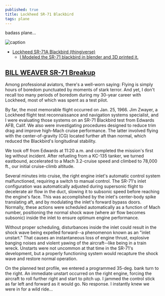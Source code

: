 ```yaml
---
published: true
title: Lockheed SR-71 Blackbird
tags: plane
---
```

badass plane...

![caption](https://upload.wikimedia.org/wikipedia/commons/thumb/9/97/Lockheed_SR-71_Blackbird.jpg/1529px-Lockheed_SR-71_Blackbird.jpg)

- [Lockheed SR-71A Blackbird (thingiverse)](https://www.thingiverse.com/thing:4773714) 
	- [I Modeled the SR-71 blackbird in blender and 3D printed it.](https://imgur.com/r/diy/Ec3qU?fbclid=IwAR0BjVucfu2djRWZNKc_Cnp6ZDba7n1kJTu_8gDQwPniDryHaMGnEOufe3s)

## [BILL WEAVER SR-71 Breakup](http://roadrunnersinternationale.com/weaver_sr71_bailout.html)

Among professional aviators, there's a well-worn saying: Flying is simply hours of boredom punctuated by moments of stark terror. And yet, I don't recall too many periods of boredom during my 30-year career with Lockheed, most of which was spent as a test pilot.

By far, the most memorable flight occurred on Jan. 25, 1966. Jim Zwayer, a Lockheed flight test reconnaissance and navigation systems specialist, and I were evaluating those systems on an SR-71 Blackbird test from Edwards AFB, Calif. We also were investigating procedures designed to reduce trim drag and improve high-Mach cruise performance. The latter involved flying with the center-of-gravity (CG) located further aft than normal, which reduced the Blackbird's longitudinal stability.

We took off from Edwards at 11:20 a.m. and completed the mission's first leg without incident. After refueling from a KC-135 tanker, we turned eastbound, accelerated to a Mach 3.2-cruise speed and climbed to 78,000 ft., our initial cruise-climb altitude.

Several minutes into cruise, the right engine inlet's automatic control system malfunctioned, requiring a switch to manual control. The SR-71's inlet configuration was automatically adjusted during supersonic flight to decelerate air flow in the duct, slowing it to subsonic speed before reaching the engine's face. This was accomplished by the inlet's center-body spike translating aft, and by modulating the inlet's forward bypass doors. Normally, these actions were scheduled automatically as a function of Mach number, positioning the normal shock wave (where air flow becomes subsonic) inside the inlet to ensure optimum engine performance.

Without proper scheduling, disturbances inside the inlet could result in the shock wave being expelled forward--a phenomenon known as an "inlet unstart." That causes an instantaneous loss of engine thrust, explosive banging noises and violent yawing of the aircraft--like being in a train wreck. Unstarts were not uncommon at that time in the SR-71's development, but a properly functioning system would recapture the shock wave and restore normal operation.

On the planned test profile, we entered a programmed 35-deg. bank turn to the right. An immediate unstart occurred on the right engine, forcing the aircraft to roll further right and start to pitch up. I jammed the control stick as far left and forward as it would go. No response. I instantly knew we were in for a wild ride...

